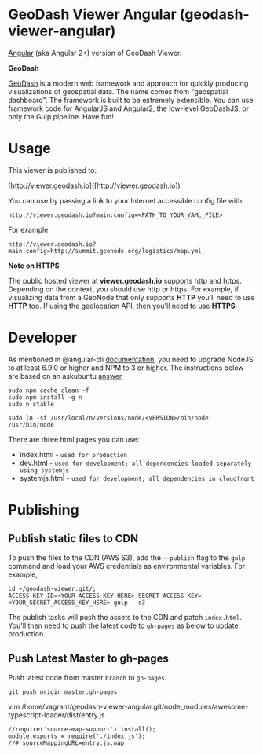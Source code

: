 # GeoDash Viewer Angular (geodash-viewer-angular)

[Angular](https://angular.io/) (aka Angular 2+) version of GeoDash Viewer.

**GeoDash**

[GeoDash](https://geodash.io) is a modern web framework and approach for quickly producing visualizations of geospatial data. The name comes from "geospatial dashboard". The framework is built to be extremely extensible. You can use framework code for AngularJS and Angular2, the low-level GeoDashJS, or only the Gulp pipeline. Have fun!

# Usage

This viewer is published to:

[http://viewer.geodash.io]([http://viewer.geodash.io])

You can use by passing a link to your Internet accessible config file with:

```
http://viewer.geodash.io?main:config=<PATH_TO_YOUR_YAML_FILE>
```

For example:

```
http://viewer.geodash.io?main:config=http://summit.geonode.org/logistics/map.yml
```

**Note on HTTPS**

The public hosted viewer at **viewer.geodash.io** supports http and https.  Depending on the context, you should use http or https.  For example, if visualizing data from a GeoNode that only supports **HTTP** you'll need to use **HTTP** too.  If using the geolocation API, then you'll need to use **HTTPS**.

# Developer

As mentioned in @angular-cli [documentation](https://github.com/angular/angular-cli#prerequisites), you need to upgrade NodeJS to at least 6.9.0 or higher and NPM to 3 or higher.  The instructions below are based on an askubuntu [answer](http://askubuntu.com/questions/426750/how-can-i-update-my-nodejs-to-the-latest-version)

```
sudo npm cache clean -f
sudo npm install -g n
sudo n stable

sudo ln -sf /usr/local/n/versions/node/<VERSION>/bin/node /usr/bin/node

```

There are three html pages you can use:

- index.html - `used for production`
- dev.html - `used for development; all dependencies loaded separately using systemjs`
- systemjs.html - `used for development; all dependencies in cloudfront`


# Publishing

## Publish static files to CDN

To push the files to the CDN (AWS S3), add the `--publish` flag to the `gulp` command and load your AWS credentials as environmental variables.  For example,

```
cd ~/geodash-viewer.git/;
ACCESS_KEY_ID=<YOUR_ACCESS_KEY_HERE> SECRET_ACCESS_KEY=<YOUR_SECRET_ACCESS_KEY_HERE> gulp --s3
```

The publish tasks will push the assets to the CDN and patch `index.html`.  You'll then need to push the latest code to `gh-pages` as below to update production.

## Push Latest Master to gh-pages

Push latest code from master `branch` to `gh-pages`.

```
git push origin master:gh-pages
```

vim /home/vagrant/geodash-viewer-angular.git/node_modules/awesome-typescript-loader/dist/entry.js
```
//require('source-map-support').install();
module.exports = require('./index.js');
//# sourceMappingURL=entry.js.map

```
